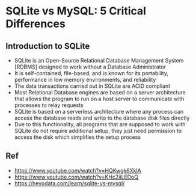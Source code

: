 # SQLite vs MySQL: 5 Critical Differences
## Introduction to SQLite
- SQLite is an Open-Source Relational Database Management System [RDBMS] designed to work without a Database Administrator
- It is self-contained, file-based, and is known for its portability, performance in low memory environments, and reliability
- The data transactions carried out in SQLite are ACID compliant
- Most Relational Database engines are based on a server architecture that allows the program to run on a host server to communicate with processes to relay requests
- SQLite is based on a serverless architecture where any process can access the database reads and write to the database disk files directly
- Due to this functionality, all programs that are supposed to work with SQLite do not require additional setup, they just need permission to access the disk which simplifies the setup process
## Ref
- https://www.youtube.com/watch?v=HQKwgk6XkIA
- https://www.youtube.com/watch?v=KHc2iiLEDoQ
- https://hevodata.com/learn/sqlite-vs-mysql/